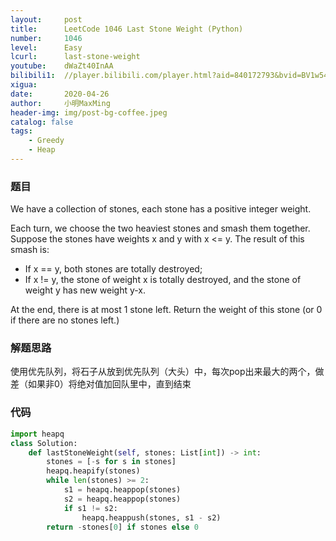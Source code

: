 ```yaml
---
layout:     post
title:      LeetCode 1046 Last Stone Weight (Python)
number:     1046
level:      Easy
lcurl:      last-stone-weight
youtube:    dWaZt40InAA
bilibili1:  //player.bilibili.com/player.html?aid=840172793&bvid=BV1w54y197Ln&cid=177352739&page=1
xigua:      
date:       2020-04-26
author:     小明MaxMing
header-img: img/post-bg-coffee.jpeg
catalog: false
tags:
    - Greedy
    - Heap
---
```


### 题目

We have a collection of stones, each stone has a positive integer weight.

Each turn, we choose the two heaviest stones and smash them together.  Suppose the stones have weights x and y with x <= y.  The result of this smash is:
- If x == y, both stones are totally destroyed;
- If x != y, the stone of weight x is totally destroyed, and the stone of weight y has new weight y-x.

At the end, there is at most 1 stone left.  Return the weight of this stone (or 0 if there are no stones left.)

### 解题思路

使用优先队列，将石子从放到优先队列（大头）中，每次pop出来最大的两个，做差（如果非0）将绝对值加回队里中，直到结束

### 代码
```python
import heapq
class Solution:
    def lastStoneWeight(self, stones: List[int]) -> int:
        stones = [-s for s in stones]
        heapq.heapify(stones)
        while len(stones) >= 2:
            s1 = heapq.heappop(stones)
            s2 = heapq.heappop(stones)
            if s1 != s2:
                heapq.heappush(stones, s1 - s2)
        return -stones[0] if stones else 0
```
